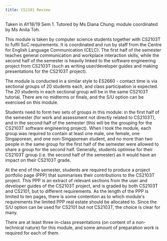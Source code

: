 ```yaml
---
title: CS2101 Review
---
```


Taken in AY18/19 Sem 1.  Tutored by Ms Diana Chung; module coordinated by Ms Anita Toh.

This module is taken by computer science students together with CS2103T to fulfil SoC requirements.  It is coordinated and run by staff from the Centre for English Language Communication (CELC).  The first half of the semester teaches general communication and workplace interaction skills, while the second half of the semester is heavily linked to the software engineering project from CS2103T (such as writing user/developer guides and making presentations for the CS2103T project).

The module is conducted in a similar style to ES2660 - contact time is via sectional groups of 20 students each, and class participation is expected.  The 20 students in each sectional group will be in the same CS2103T tutorial.  There are no midterms or finals, and the S/U option can be exercised on this module.

Students need to form two sets of groups in this module: in the first half of the semester (for work and assessment not directly related to CS2103T), and in the second half of the semester (this will be the grouping for the CS2103T software engineering project).  When I took the module, each group was required to contain at least one male, one female, one Singaporean, and one non-Singaporean student, and no more than two people in the same group for the first half of the semester were allowed to share a group for the second half.  Generally, students optimise for their CS2103T group (i.e. the second half of the semester) as it would have an impact on their CS2103T grade.

At the end of the semester, students are required to produce a project portfolio page (PPP) that summarises their contributions to the CS2103T project.  This PPP is an extract of relevant sections from the user and developer guides of the CS2103T project, and is graded by both CS2103T and CS2101, but to different requirements.  As the length of the PPP is limited to ten pages, there is some contention as to which module's requirements the limited PPP real estate should be allocated to.  Since the S/U option can be used for CS2101 but not CS2103T, the choice is clear for many.

There are at least three in-class presentations (on content of a non-technical nature) for this module, and some amount of preparation work is required for each of them.